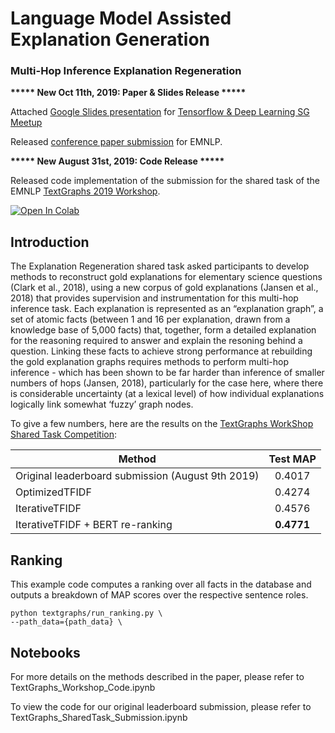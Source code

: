 # Language Model Assisted Explanation Generation

### Multi-Hop Inference Explanation Regeneration 

**\*\*\*\*\* New Oct 11th, 2019: Paper & Slides Release \*\*\*\*\***

Attached [Google Slides presentation](https://docs.google.com/presentation/d/1_YB4M3PRQjGzL9ifAcOzDIEWOlsDgALNmS3aP1hEzE0/edit?usp=sharing) for [Tensorflow & Deep Learning SG Meetup](https://www.meetup.com/TensorFlow-and-Deep-Learning-Singapore/events/265374455/?_xtd=gqFyqTE5NTk2MTk3NqFwpmlwaG9uZQ&from=ref)

Released [conference paper submission](https://arxiv.org/abs/1911.08976) for EMNLP.

**\*\*\*\*\* New August 31st, 2019: Code Release \*\*\*\*\***

Released code implementation of the submission for the shared task of the EMNLP [TextGraphs 2019 Workshop](https://sites.google.com/view/textgraphs2019/home).

[![Open In Colab](https://colab.research.google.com/assets/colab-badge.svg)](https://colab.research.google.com/github/mdda/worldtree_corpus/blob/textgraphs/TextGraphs_Workshop_Code.ipynb)

## Introduction

The Explanation Regeneration shared task asked participants to develop methods to reconstruct gold explanations for elementary science questions (Clark et al., 2018), using a new corpus of gold explanations (Jansen et al., 2018) that provides supervision and instrumentation for this multi-hop inference task. Each explanation is represented as an “explanation graph”, a set of atomic facts (between 1 and 16 per explanation, drawn from a knowledge base of 5,000 facts) that, together, form a detailed explanation for the reasoning required to answer and explain the resoning behind a question. Linking these facts to achieve strong performance at rebuilding the gold explanation graphs requires methods to perform multi-hop inference - which has been shown to be far harder than inference of smaller numbers of hops (Jansen, 2018), particularly for the case here, where there is considerable uncertainty (at a lexical level) of how individual explanations logically link somewhat ‘fuzzy’ graph nodes.

To give a few numbers, here are the results on the
[TextGraphs WorkShop Shared Task Competition](https://competitions.codalab.org/competitions/20150):

Method | Test MAP
------------------------------------- | :------:
Original leaderboard submission (August 9th 2019) | 0.4017
OptimizedTFIDF           | 0.4274
IterativeTFIDF       | 0.4576
IterativeTFIDF + BERT re-ranking    | **0.4771**

## Ranking
This example code computes a ranking over all facts in the database and outputs a breakdown of MAP scores over the respective sentence roles.

```shell
python textgraphs/run_ranking.py \
--path_data={path_data} \
```

## Notebooks
For more details on the methods described in the paper, please refer to TextGraphs_Workshop_Code.ipynb

To view the code for our original leaderboard submission, please refer to TextGraphs_SharedTask_Submission.ipynb
